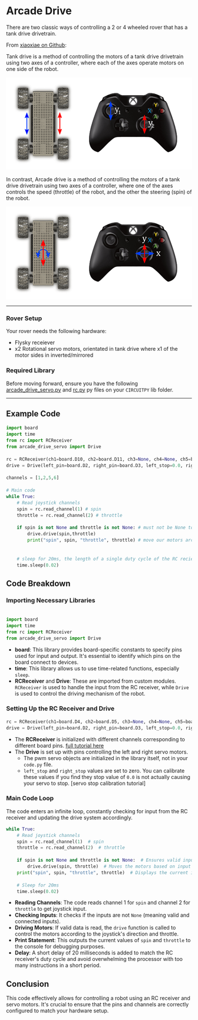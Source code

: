 # Arcade Drive 

There are two classic ways of controlling a 2 or 4 wheeled rover that has a tank drive drivetrain. 

From [xiaoxiae on Github](https://xiaoxiae.github.io/Robotics-Simplified-Website/drivetrain-control/tank-drive/):

Tank drive is a method of controlling the motors of a tank drive drivetrain using two axes of a controller, where each of the axes operate motors on one side of the robot. 

![tank](tank-drive.png)

In contrast, Arcade drive is a method of controlling the motors of a tank drive drivetrain using two axes of a controller, where one of the axes controls the speed (throttle) of the robot, and the other the steering (spin) of the robot.

![arcade](arcade-drive.png)

---

### Rover Setup
Your rover needs the following hardware:
- Flysky receiever
- x2 Rotational servo motors, orientated in tank drive where x1 of the motor sides in inverted/mirrored

### Required Library

Before moving forward, ensure you have the following [arcade_drive_servo.py](arcade_drive_servo.py) and [rc.py](../rc_module/rc.py) py files on your `CIRCUITPY` lib folder.

---

## Example Code

```python
import board
import time
from rc import RCReceiver
from arcade_drive_servo import Drive

rc = RCReceiver(ch1=board.D10, ch2=board.D11, ch3=None, ch4=None, ch5=board.D12, ch6=board.D13)
drive = Drive(left_pin=board.D2, right_pin=board.D3, left_stop=0.0, right_stop=0.0)

channels = [1,2,5,6]

# Main code
while True:
    # Read joystick channels
    spin = rc.read_channel(1) # spin
    throttle = rc.read_channel(2) # throttle

    if spin is not None and throttle is not None: # must not be None to do something with the output
        drive.drive(spin,throttle)
        print("spin", spin, "throttle", throttle) # move our motors arcade drive style


    # sleep for 20ms, the length of a single duty cycle of the RC reciever.
    time.sleep(0.02)

```

## Code Breakdown

### Importing Necessary Libraries

```python

import board
import time
from rc import RCReceiver
from arcade_drive_servo import Drive
```

- **board**: This library provides board-specific constants to specify pins used for input and output. It's essential to identify which pins on the board connect to devices.
- **time**: This library allows us to use time-related functions, especially `sleep`.
- **RCReceiver** and **Drive**: These are imported from custom modules. `RCReceiver` is used to handle the input from the RC receiver, while `Drive` is used to control the driving mechanism of the robot.

### Setting Up the RC Receiver and Drive

```python
rc = RCReceiver(ch1=board.D4, ch2=board.D5, ch3=None, ch4=None, ch5=board.D6, ch6=board.D7)
drive = Drive(left_pin=board.D2, right_pin=board.D3, left_stop=0.0, right_stop=0.0)
```

- The **RCReceiver** is initialized with different channels corresponding to different board pins. [full tutorial here](../learning_modules/Fly_sky_learning.md)
- The **Drive** is set up with pins controlling the left and right servo motors. 
    - The pwm servo objects are initialized in the library itself, not in your `code.py` file. 
    - `left_stop` and `right_stop` values are set to zero. You can calibrate these values if you find they stop value of `0.0` is not actually causing your servo to stop. [servo stop calibration tutorial]

### Main Code Loop

The code enters an infinite loop, constantly checking for input from the RC receiver and updating the drive system accordingly.

```python
while True:
    # Read joystick channels
    spin = rc.read_channel(1)  # spin
    throttle = rc.read_channel(2)  # throttle

    if spin is not None and throttle is not None:  # Ensures valid input
        drive.drive(spin, throttle)  # Moves the motors based on input
    print("spin", spin, "throttle", throttle)  # Displays the current input values

    # Sleep for 20ms
    time.sleep(0.02)
```

- **Reading Channels**: The code reads channel 1 for `spin` and channel 2 for `throttle` to get joystick input.
- **Checking Inputs**: It checks if the inputs are not `None` (meaning valid and connected inputs).
- **Driving Motors**: If valid data is read, the `drive` function is called to control the motors according to the joystick's direction and throttle.
- **Print Statement**: This outputs the current values of `spin` and `throttle` to the console for debugging purposes.
- **Delay**: A short delay of 20 milliseconds is added to match the RC receiver's duty cycle and avoid overwhelming the processor with too many instructions in a short period.

## Conclusion

This code effectively allows for controlling a robot using an RC receiver and servo motors. It's crucial to ensure that the pins and channels are correctly configured to match your hardware setup.
